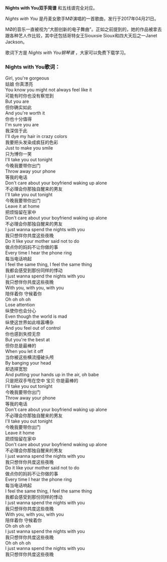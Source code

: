

**Nights with You双手简谱** 和五线谱完全对应。

_Nights with You_ 是丹麦女歌手MØ演唱的一首歌曲，发行于2017年04月21日。

MØ的音乐一直被视为“大胆创新的电子舞曲”。正如之前提到的，她的作品被拿去跟各种艺人作比较，其中还包括哥特女王Siouxsie
Sioux和四大天后之一Janet Jackson。

歌词下方是 _Nights with You钢琴谱_ ，大家可以免费下载学习。

### Nights with You歌词：

Girl, you're gorgeous  
姑娘 你真漂亮  
You know you might not always feel like it  
可能有时你也没有察觉到  
But you are  
但你确实如此  
And you're worth it  
你也十分值得  
I'm sure you are  
我深信于此  
I'll dye my hair in crazy colors  
我要把头发染成疯狂的色彩  
Just to make you smile  
只为博你一笑  
I'll take you out tonight  
今晚我要带你出门  
Throw away your phone  
等我的电话  
Don't care about your boyfriend waking up alone  
不必理会你那独自醒来的男友  
I'll take you out tonight  
今晚我要带你出门  
Leave it at home  
把烦恼留在家中  
Don't care about your boyfriend waking up alone  
不必理会你那独自醒来的男友  
I just wanna spend the nights with you  
我只想伴你共度这些夜晚  
Do it like your mother said not to do  
做点你的妈妈不让你做的事  
Every time I hear the phone ring  
每当电话响起  
I feel the same thing, I feel the same thing  
我都会感受到那份同样的悸动  
I just wanna spend the nights with you  
我只想伴你共度这些夜晚  
With you, with you, with you  
陪伴着你 守候着你  
Oh oh oh oh  
Lose attention  
纵使你也会分心  
Even though the world is mad  
纵使这世界如此喧嚣嘈杂  
And you feel out of control  
你也感到失控无奈  
But you're the best at  
但你总是最棒的  
When you let it off  
当你被这些横流撞破头颅  
By banging your head  
却选择宽恕  
And putting your hands up in the air, oh babe  
只是把双手甩在空中 宝贝 你是最棒的  
I'll take you out tonight  
今晚我要带你出门  
Throw away your phone  
等我的电话  
Don't care about your boyfriend waking up alone  
不必理会你那独自醒来的男友  
I'll take you out tonight  
今晚我要带你出门  
Leave it home  
把烦恼留在家中  
Don't care about your boyfriend waking up alone  
不必理会你那独自醒来的男友  
I just wanna spend the nights with you  
我只想伴你共度这些夜晚  
Do it like your mother said not to do  
做点你的妈妈不让你做的事  
Every time I hear the phone ring  
每当电话响起  
I feel the same thing, I feel the same thing  
我都会感受到那份同样的悸动  
I just wanna spend the nights with you  
我只想伴你共度这些夜晚  
With you, with you, with you  
陪伴着你 守候着你  
Oh oh oh oh  
I just wanna spend the nights with you  
我只想伴你共度这些夜晚  
Oh oh oh oh  
I just wanna spend the nights with you  
我只想伴你共度这些夜晚

